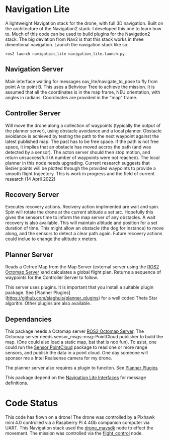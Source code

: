 # Navigation Lite
A lightweight Navigation stack for the drone, with full 3D navigation.  Built on the architecture of the Navigation2 stack.  I developed this one to learn how to. Much of this code can be used to build plugins for the Navigation2 stack.  The big deviation from Nav2 is that this stack works in three dimentional navigation. Launch the navigation stack like so:

```
ros2 launch navigation_lite navigation_lite.launch.py
```

## Navigation Server
Main interface waiting for messages nav_lite/navigate_to_pose to fly from point A to point B.  This uses a Behviour Tree to achieve the mission.  It is assumed that all the coordinates is in the map frame, NEU orientation, with angles in radians.  Coordinates are provided in the "map" frame.

## Controller Server
Will move the drone along a collection of waypoints (typically the output of the planner server), using obstacle avoidance and a local planner. Obstacle avoidance is achieved by testing the path to the next waypoint against the latest published map.  The past has to be free space.  If the path is not free space, it implies that an obstacle has moved accros the path (and was detected by a sensor).  The acton server should then stop motion, and return unsuccessfull (A number of waypoints were not reached).
The local planner in this node needs upgrading.  Current research suggests that Bezier points will be plotted through the provided waypoints to provide a smooth flight trajectory.  This is work in progress and the field of current research (14 April 2022)

## Recovery Server
Executes recovery actions.  Recivery action implimented are wait and spin.  Spin will rotate the drone at the current altitude a set arc.  Hopefully this gives the sensors time to inform the map server of any obstacles.  A wait recovery is also available.  This will maintain altitude and position for a set duration of time.  This might allow an obstacle (the dog for instance) to move along, and the sensors to detect a clear path again. Future recovery actions could inclue to change the altitude x meters.  

## Planner Server
Reads a Octree Map from the Map Server (external server using the [ROS2 Octomap Server](https://github.com/OctoMap/octomap_mapping) )and calculates a global flight plan.  Returns a sequence of waypoints for the Controller Server to follow. 

This server uses plugins. It is important that you install a suitable plugin package.  See [Planner Plugins] (https://github.com/slaghuis/planner_plugins) for a well coded Theta Star algoritm.  Other plugins are also available. 

## Dependancies
This package needs a Octomap server [ROS2 Octomap Server](https://github.com/OctoMap/octomap_mapping).  The Octomap server needs sensor_msgs::msg::PointCloud publisher to build the map. (One could also load a static map, bat that is noo fun).  To asist, one could run the [Sensor PointCloud](https://github.com/slaghuis/sensor_pointcloud) package to read one or more range sensors, and publish the data in a point cloud.  One day someone will sponsor me a Intel Realsense camera for my drone.

The planner server also requires a plugin to funciton.  See [Planner Plugins](https://github.com/slaghuis/planner_plugins)

This package depend on the [Navigation Lite Interfaces](https://github.com/slaghuis/navigation_interfaces) for message definitions.

# Code Status
This code has flown on a drone!  The drone was controlled by a Pixhawk mini 4.0 controlled via a Raspberry Pi 4 4Gb companion computer via UART.  This Navigation stack used the [drone_mavsdk](https://github.com/slaghuis/drone_mavsdk) node to effect the movement.  The mission was controlled via the [flight_control](https://github.com/slaghuis/flight_control) node.
